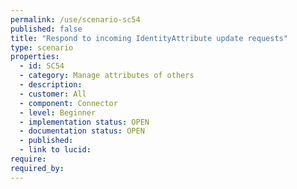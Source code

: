 ```yaml
---
permalink: /use/scenario-sc54
published: false
title: "Respond to incoming IdentityAttribute update requests"
type: scenario
properties:
  - id: SC54
  - category: Manage attributes of others
  - description: 
  - customer: All
  - component: Connector
  - level: Beginner
  - implementation status: OPEN
  - documentation status: OPEN
  - published: 
  - link to lucid: 
require:
required_by:
---
```


